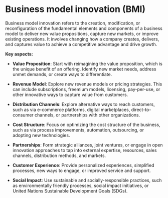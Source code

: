 # Business model innovation (BMI)

Business model innovation refers to the creation, modification, or reconfiguration of the fundamental elements and components of a business model to deliver new value propositions, capture new markets, or improve existing operations. It involves changing how a company creates, delivers, and captures value to achieve a competitive advantage and drive growth.

**Key aspects:**

* **Value Proposition**: Start with reimagining the value proposition, which is the unique benefit of an offering. Identify new market needs, address unmet demands, or create ways to differentiate.

* **Revenue Model**: Explore new revenue models or pricing strategies. This can include subscriptions, freemium models, licensing, pay-per-use, or other innovative ways to capture value from customers.

* **Distribution Channels**: Explore alternative ways to reach customers, such as via e-commerce platforms, digital marketplaces, direct-to-consumer channels, or partnerships with other organizations.

* **Cost Structure**: Focus on optimizing the cost structure of the business, such as via process improvements, automation, outsourcing, or adopting new technologies.

* **Partnerships**: Form strategic alliances, joint ventures, or engage in open innovation approaches to tap into external expertise, resources, sales channels, distribution methods, and markets.

* **Customer Experience**: Provide personalized experiences, simplified processes, new ways to engage, or improved service and support.

* **Social Impact**: Use sustainable and socially-responsible practices, such as environmentally friendly processes, social impact initiatives, or United Nations Sustainable Development Goals (SDGs).
